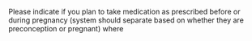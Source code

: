 Please indicate if you plan to take medication as prescribed before or during 
pregnancy (system should separate based on whether they are preconception or 
pregnant) where
